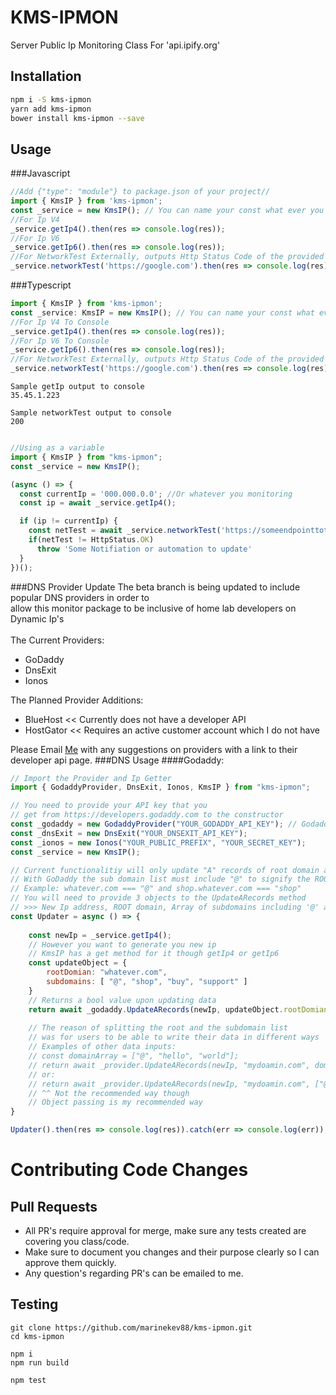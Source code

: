 # KMS-IPMON
Server Public Ip Monitoring Class For 'api.ipify.org'

## Installation 
```sh
npm i -S kms-ipmon
yarn add kms-ipmon
bower install kms-ipmon --save 
```

## Usage
###Javascript
```javascript
//Add {"type": "module"} to package.json of your project//
import { KmsIP } from 'kms-ipmon';
const _service = new KmsIP(); // You can name your const what ever you want and new up a Kms instance//
//For Ip V4
_service.getIp4().then(res => console.log(res));
//For Ip V6
_service.getIp6().then(res => console.log(res));
//For NetworkTest Externally, outputs Http Status Code of the provided URL to your known endpoint//
_service.networkTest('https://google.com').then(res => console.log(res));
```
###Typescript

```typescript
import { KmsIP } from 'kms-ipmon';
const _service: KmsIP = new KmsIP(); // You can name your const what ever you want and new up a Kms instance //
//For Ip V4 To Console
_service.getIp4().then(res => console.log(res));
//For Ip V6 To Console
_service.getIp6().then(res => console.log(res));
//For NetworkTest Externally, outputs Http Status Code of the provided URL//
_service.networkTest('https://google.com').then(res => console.log(res));
```
```shell
Sample getIp output to console
35.45.1.223

Sample networkTest output to console
200
```
```javascript

//Using as a variable
import { KmsIP } from "kms-ipmon";
const _service = new KmsIP();

(async () => {
  const currentIp = '000.000.0.0'; //Or whatever you monitoring
  const ip = await _service.getIp4();

  if (ip != currentIp) {
    const netTest = await _service.networkTest('https://someendpointtotest.com');
    if(netTest != HttpStatus.OK)
      throw 'Some Notifiation or automation to update'
  }  
})();
```
 ###DNS Provider Update
The beta branch is being updated to include popular DNS providers in order to\
allow this monitor package to be inclusive of home lab developers on Dynamic Ip's\
\
The Current Providers:
  - GoDaddy 
  - DnsExit
  - Ionos

The Planned Provider Additions:
  - BlueHost << Currently does not have a developer API 
  - HostGator << Requires an active customer account which I do not have

Please Email <a href="mailto:km@xpro.dev">Me</a> with any suggestions on providers with a link to their developer api page.
 ###DNS Usage
  ####Godaddy:
```javascript
// Import the Provider and Ip Getter
import { GodaddyProvider, DnsExit, Ionos, KmsIP } from "kms-ipmon";

// You need to provide your API key that you
// get from https://developers.godaddy.com to the constructor
const _godaddy = new GodaddyProvider("YOUR_GODADDY_API_KEY"); // Godaddy format is "apikeystring:apisecretstring" << Conjoin the key and secret
const _dnsExit = new DnsExit("YOUR_DNSEXIT_API_KEY");
const _ionos = new Ionos("YOUR_PUBLIC_PREFIX", "YOUR_SECRET_KEY");
const _service = new KmsIP();

// Current functionalitiy will only update "A" records of root domain and subdomains
// With GoDaddy the sub domain list must include "@" to signify the ROOT domain > 
// Example: whatever.com === "@" and shop.whatever.com === "shop"
// You will need to provide 3 objects to the UpdateARecords method 
// >>> New Ip address, ROOT domain, Array of subdomains including '@' as the first index
const Updater = async () => {
    
    const newIp = _service.getIp4(); 
    // However you want to generate you new ip 
    // KmsIP has a get method for it though getIp4 or getIp6 
    const updateObject = {
        rootDomian: "whatever.com",
        subdomains: [ "@", "shop", "buy", "support" ]
    }
    // Returns a bool value upon updating data
    return await _godaddy.UpdateARecords(newIp, updateObject.rootDomian, updateObject.subdomains);
    
    // The reason of splitting the root and the subdomain list 
    // was for users to be able to write their data in different ways
    // Examples of other data inputs:
    // const domainArray = ["@", "hello", "world"];
    // return await _provider.UpdateARecords(newIp, "mydoamin.com", domainArray);
    // or:
    // return await _provider.UpdateARecords(newIp, "mydoamin.com", ["@", "hello", "there"]);
    // ^^ Not the recommended way though
    // Object passing is my recommended way
}

Updater().then(res => console.log(res)).catch(err => console.log(err));
```
# Contributing Code Changes
## Pull Requests
- All PR's require approval for merge, make sure any tests created are covering you class/code. 
- Make sure to document you changes and their purpose clearly so I can approve them quickly.
- Any question's regarding PR's can be emailed to me.
## Testing
```shell
git clone https://github.com/marinekev88/kms-ipmon.git
cd kms-ipmon

npm i
npm run build

npm test
```

